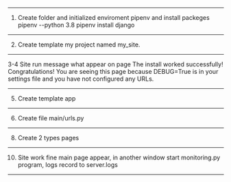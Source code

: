 ***
1. Create folder and initialized enviroment pipenv and install packeges pipenv --python 3.8 pipenv install django
***
2. Create template my project named my_site.
***
3-4 Site run message what appear on page The install worked successfully! Congratulations! You are seeing this page because DEBUG=True is in your settings file and you have not configured any URLs.
***
5. Create template app
***
6. Create file main/urls.py
***
8. Create 2 types pages
***
10. Site work fine main page appear, in another window start monitoring.py program, logs record to server.logs
***
